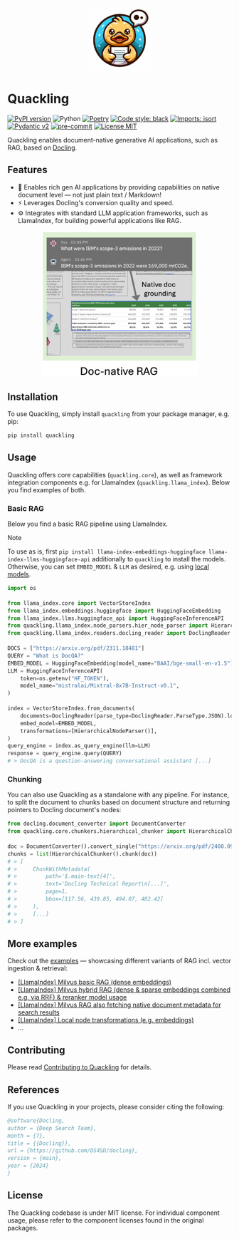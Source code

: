 <p align="center">
  <a href="https://github.com/DS4SD/quackling">
    <img loading="lazy" alt="Quackling" src="https://raw.githubusercontent.com/DS4SD/quackling/main/resources/logo.jpeg" width="150" />
  </a>
</p>

# Quackling

[![PyPI version](https://img.shields.io/pypi/v/quackling)](https://pypi.org/project/quackling/)
![Python](https://img.shields.io/badge/python-3.10%20%7C%203.11%20%7C%203.12-blue)
[![Poetry](https://img.shields.io/endpoint?url=https://python-poetry.org/badge/v0.json)](https://python-poetry.org/)
[![Code style: black](https://img.shields.io/badge/code%20style-black-000000.svg)](https://github.com/psf/black)
[![Imports: isort](https://img.shields.io/badge/%20imports-isort-%231674b1?style=flat&labelColor=ef8336)](https://pycqa.github.io/isort/)
[![Pydantic v2](https://img.shields.io/endpoint?url=https://raw.githubusercontent.com/pydantic/pydantic/main/docs/badge/v2.json)](https://pydantic.dev)
[![pre-commit](https://img.shields.io/badge/pre--commit-enabled-brightgreen?logo=pre-commit&logoColor=white)](https://github.com/pre-commit/pre-commit)
[![License MIT](https://img.shields.io/github/license/DS4SD/quackling)](https://opensource.org/licenses/MIT)

Quackling enables document-native generative AI applications, such as RAG, based on [Docling](https://github.com/DS4SD/docling-core).

## Features

- 🧠 Enables rich gen AI applications by providing capabilities on native document level — not just plain text / Markdown!
- ⚡️ Leverages Docling's conversion quality and speed.
- ⚙️ Integrates with standard LLM application frameworks, such as LlamaIndex, for building powerful applications like RAG.

<p align="center">
  <a href="https://raw.githubusercontent.com/DS4SD/quackling/main/resources/doc_native_rag.png">
    <img loading="lazy" alt="Doc-native RAG" src="https://raw.githubusercontent.com/DS4SD/quackling/main/resources/doc_native_rag.png" width="350" />
  </a>
</p>


## Installation

To use Quackling, simply install `quackling` from your package manager, e.g. pip:

```sh
pip install quackling
```

## Usage

Quackling offers core capabilities (`quackling.core`), as well as framework integration components
e.g. for LlamaIndex (`quackling.llama_index`). Below you find examples of both.

### Basic RAG

Below you find a basic RAG pipeline using LlamaIndex.

> [!NOTE]
> To use as is, first `pip install llama-index-embeddings-huggingface llama-index-llms-huggingface-api`
> additionally to `quackling` to install the models.
> Otherwise, you can set `EMBED_MODEL` & `LLM` as desired, e.g. using
> [local models](https://docs.llamaindex.ai/en/stable/getting_started/starter_example_local).

```python
import os

from llama_index.core import VectorStoreIndex
from llama_index.embeddings.huggingface import HuggingFaceEmbedding
from llama_index.llms.huggingface_api import HuggingFaceInferenceAPI
from quackling.llama_index.node_parsers.hier_node_parser import HierarchicalNodeParser
from quackling.llama_index.readers.docling_reader import DoclingReader

DOCS = ["https://arxiv.org/pdf/2311.18481"]
QUERY = "What is DocQA?"
EMBED_MODEL = HuggingFaceEmbedding(model_name="BAAI/bge-small-en-v1.5")
LLM = HuggingFaceInferenceAPI(
    token=os.getenv("HF_TOKEN"),
    model_name="mistralai/Mixtral-8x7B-Instruct-v0.1",
)

index = VectorStoreIndex.from_documents(
    documents=DoclingReader(parse_type=DoclingReader.ParseType.JSON).load_data(DOCS),
    embed_model=EMBED_MODEL,
    transformations=[HierarchicalNodeParser()],
)
query_engine = index.as_query_engine(llm=LLM)
response = query_engine.query(QUERY)
# > DocQA is a question-answering conversational assistant [...]
```

### Chunking

You can also use Quackling as a standalone with any pipeline.
For instance, to split the document to chunks based on document structure and returning pointers
to Docling document's nodes:

```python
from docling.document_converter import DocumentConverter
from quackling.core.chunkers.hierarchical_chunker import HierarchicalChunker

doc = DocumentConverter().convert_single("https://arxiv.org/pdf/2408.09869").output
chunks = list(HierarchicalChunker().chunk(doc))
# > [
# >     ChunkWithMetadata(
# >         path='$.main-text[4]',
# >         text='Docling Technical Report\n[...]',
# >         page=1,
# >         bbox=[117.56, 439.85, 494.07, 482.42]
# >     ),
# >     [...]
# > ]
```

## More examples
Check out the [examples](examples) — showcasing different variants of RAG incl. vector ingestion & retrieval:
- [[LlamaIndex] Milvus basic RAG (dense embeddings)](examples/basic_pipeline.ipynb)
- [[LlamaIndex] Milvus hybrid RAG (dense & sparse embeddings combined e.g. via RRF) & reranker model usage](examples/hybrid_pipeline.ipynb)
- [[LlamaIndex] Milvus RAG also fetching native document metadata for search results](examples/native_nodes.ipynb)
- [[LlamaIndex] Local node transformations (e.g. embeddings)](examples/node_transformations.ipynb)
- ...

## Contributing

Please read [Contributing to Quackling](./CONTRIBUTING.md) for details.

## References

If you use Quackling in your projects, please consider citing the following:

```bib
@software{Docling,
author = {Deep Search Team},
month = {7},
title = {{Docling}},
url = {https://github.com/DS4SD/docling},
version = {main},
year = {2024}
}
```

## License

The Quackling codebase is under MIT license.
For individual component usage, please refer to the component licenses found in the original packages.
